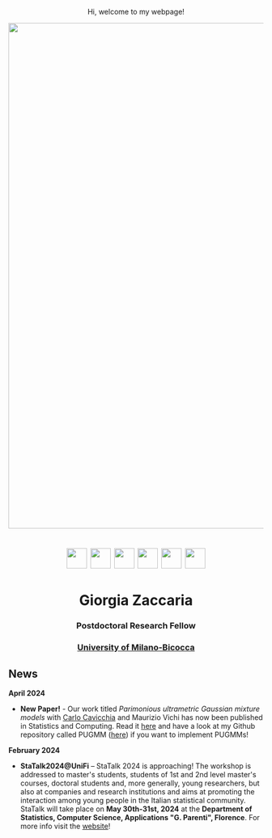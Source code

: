   <p align="center">
    Hi, welcome to my webpage!
 </p> 
 
  <img src="ZacGithub.jpg" style="width:1000px;" align="middle">
  
   <h1 align="center"> <a href="mailto:giorgia.zaccaria@unimib.it" target="_blank"><img src="email.jpg" style="width:40px;"></a> 
  <a href="https://scholar.google.it/citations?user=svSITAkAAAAJ&hl=it" target="_blank"><img src="scholar.png" style="width:40px;"></a>
  <a href="https://www.researchgate.net/profile/Giorgia-Zaccaria" target="_blank"><img src="RG.jpg" style="width:40px;"></a>
  <a href="https://github.com/giorgiazaccaria" target="_blank"><img src="github.png" style="width:40px;"></a>
  <a href="https://orcid.org/0000-0001-9119-9104" target="_blank"><img src="orcid.png" style="width:40px;"></a>
  <a href="https://www.linkedin.com/in/giorgia-zaccaria-2b7329174/" target="_blank"><img src="Linkedin.jpg" style="width:40px;"></a>
  </h1>
  
  
  <h1 align="center">Giorgia Zaccaria</h1>
  <h3 align="center">Postdoctoral Research Fellow</h3>
  <h3 align="center"><a href="https://www.unimib.it/giorgia-zaccaria" target="_blank">University of Milano-Bicocca</a></h3> 

  
## News
**April 2024**
- **New Paper!** -  Our work titled _Parimonious ultrametric Gaussian mixture models_ with <a href="https://carlocavicchia.github.io" target="blank">Carlo Cavicchia</a> and Maurizio Vichi has now been published in Statistics and Computing. Read it <a href="https://link.springer.com/article/10.1007/s11222-024-10405-9" target="blank">here</a> and have a look at my Github repository called PUGMM (<a href="https://github.com/giorgiazaccaria/PUGMM" target="_blank">here</a>) if you want to implement PUGMMs! 
  
**February 2024**
- **StaTalk2024@UniFi** – StaTalk 2024 is approaching! The workshop is addressed to master's students, students of 1st and 2nd level master's courses, doctoral students and, more generally, young researchers, but also at companies and research institutions and aims at promoting the interaction among young people in the Italian statistical community. StaTalk will take place on **May 30th-31st, 2024** at the **Department of Statistics, Computer Science, Applications "G. Parenti", Florence**. For more info visit the <a href="https://www.disia.unifi.it/vp-462-statalk2024.html" target="_blank">website</a>!


